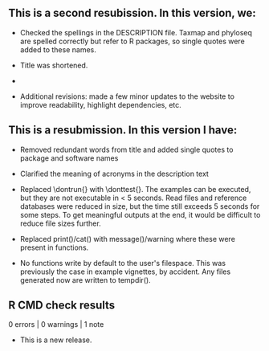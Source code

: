 ## This is a second resubission. In this version, we:

* Checked the spellings in the DESCRIPTION file. Taxmap and phyloseq are spelled correctly but refer to R packages, so single quotes were added to these names. 

* Title was shortened.

* 

* Additional revisions: made a few minor updates to the website to improve readability, highlight dependencies, etc. 

## This is a resubmission. In this version I have:

* Removed redundant words from title and added single quotes to package and software names

* Clarified the meaning of acronyms in the description text

* Replaced \dontrun{} with \donttest{}. The examples can be executed, but they are not executable in < 5 seconds. Read files and reference databases were reduced in size, but the time still exceeds 5 seconds for some steps. To get meaningful outputs at the end, it would be difficult to reduce file sizes further.

* Replaced print()/cat() with message()/warning where these were present in functions.

* No functions write by default to the user's filespace. This was previously the case in example vignettes, by accident. Any files generated now are written to tempdir(). 

## R CMD check results

0 errors | 0 warnings | 1 note

* This is a new release.
